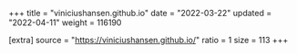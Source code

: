 +++
title = "viniciushansen.github.io"
date = "2022-03-22"
updated = "2022-04-11"
weight = 116190

[extra]
source = "https://viniciushansen.github.io/"
ratio = 1
size = 113
+++
